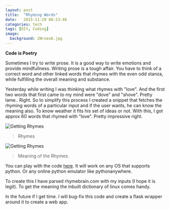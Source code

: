 ```yaml
---
layout: post
title:  "Rhyming Words"
date:   2015-11-29 00:23:40
categories: tech
tags: [DIY, Coding]
image:
  background: 2Nrxex6.jpg
---
```

**Code is Poetry**

Sometimes I try to write prose. It is a good way to write emotions and provide mindfullness. Writing prose is a tough affair. You have to think of a correct word and other linked words that rhymes with the even odd stanza, while fulfilling the overall meaning and substance.

Yesterday while writing I was thinking what rhymes with "love". And the first two words that first came to my mind were "dove" and "shove". Pretty lame.. Right. So to simplify this process I created a snippet that fetches the rhyming words of a particular input and if the user wants, he can know the meaning also. To know weather it fits his set of ideas or not. With this, I got approx 60 words that rhymed with "love". Pretty impressive right.

<img src="http://i.imgur.com/siWpAaB.png" alt="Getting Rhymes">

>Rhymes

<img src="http://i.imgur.com/MO5N0QR.png" alt="Getting Rhymes">

>Meaning of the Rhymes.

You can play with the code <a href="https://github.com/yogeshmpandey/python-scripts/raw/master/rhyme.py">here</a>. It will work on any OS that supports python. Or any online python emulator like pythonanywhere.

To create this I have parsed rhymebrain.com with my inputs (I hope it is legit). To get the meaning the inbuilt dictionary of linux comes handy.

In the future if I get time. I will bug-fix this code and create a flask wrapper around it to create a web app.  
